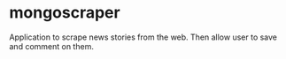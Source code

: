 # mongoscraper
Application to scrape news stories from the web. Then allow user to save and comment on them.
